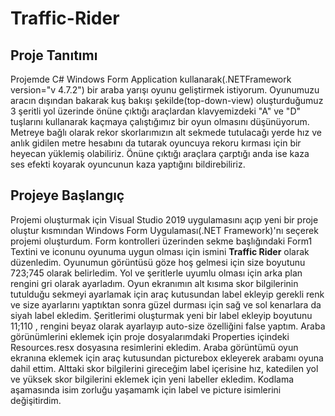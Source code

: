 # Traffic-Rider
## Proje Tanıtımı
Projemde C# Windows Form Application kullanarak(.NETFramework version="v  4.7.2") bir araba yarışı oyunu geliştirmek istiyorum. Oyunumuzu aracın dışından bakarak kuş bakışı şekilde(top-down-view) oluşturduğumuz 3 şeritli yol üzerinde önüne çıktığı araçlardan klavyemizdeki "A" ve "D" tuşlarını kullanarak kaçmaya çalıştığımız bir oyun olmasını düşünüyorum. Metreye bağlı olarak rekor skorlarımızın alt sekmede tutulacağı yerde
hız ve anlık gidilen metre hesabını da tutarak oyuncuya rekoru kırması için bir heyecan yüklemiş olabiliriz. 
Önüne çıktığı araçlara çarptığı anda ise kaza ses efekti koyarak oyuncunun kaza yaptığını bildirebiliriz.

## Projeye Başlangıç
Projemi oluşturmak için Visual Studio 2019 uygulamasını açıp yeni bir proje oluştur kısmından Windows Form Uygulaması(.NET Framework)'nı seçerek projemi oluşturdum. Form kontrolleri üzerinden sekme başlığındaki Form1 Textini ve iconunu oyunuma uygun olması için ismini **Traffic Rider** olarak düzenledim. Oyunumun görüntüsü göze hoş gelmesi için size boyutunu 723;745 olarak belirledim. Yol ve şeritlerle uyumlu olması için arka plan rengini gri olarak ayarladım. Oyun ekranımın alt kısıma skor bilgilerinin tutulduğu sekmeyi ayarlamak için araç kutusundan label ekleyip gerekli renk ve size ayarlarını yaptıktan sonra güzel durması için sağ ve sol kenarlara da siyah label ekledim. Şeritlerimi oluşturmak yeni bir label ekleyip boyutunu 11;110 , rengini beyaz olarak ayarlayıp auto-size özelliğini false yaptım. Araba görünümlerini eklemek için proje dosyalarımdaki Properties içindeki Resources.resx dosyasına resimlerini ekledim. Araba görüntümü oyun ekranına eklemek için araç kutusundan picturebox ekleyerek arabamı oyuna dahil ettim. Alttaki skor bilgilerini gireceğim label içerisine hız, katedilen yol ve yüksek skor bilgilerini eklemek için yeni labeller ekledim. Kodlama aşamasında isim zorluğu yaşamamk için label ve picture isimlerini değişitirdim.

